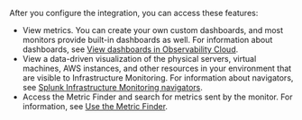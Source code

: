 After you configure the integration, you can access these features:

- View metrics. You can create your own custom dashboards, and most monitors provide built-in dashboards as well. For information about dashboards, see [View dashboards in Observability Cloud](https://docs.splunk.com/Observability/data-visualization/dashboards/view-dashboards.html#nav-View-dashboards).
- View a data-driven visualization of the physical servers, virtual machines, AWS instances, and other resources in your environment that are visible to Infrastructure Monitoring. For information about navigators, see [Splunk Infrastructure Monitoring navigators](https://docs.splunk.com/Observability/infrastructure/navigators/navigators.html#nav-Splunk-Infrastructure-Monitoring-navigators).
- Access the Metric Finder and search for metrics sent by the monitor. For information, see [Use the Metric Finder](https://docs.splunk.com/Observability/metrics-and-metadata/metrics-finder-metadata-catalog.html#use-the-metric-finder).

